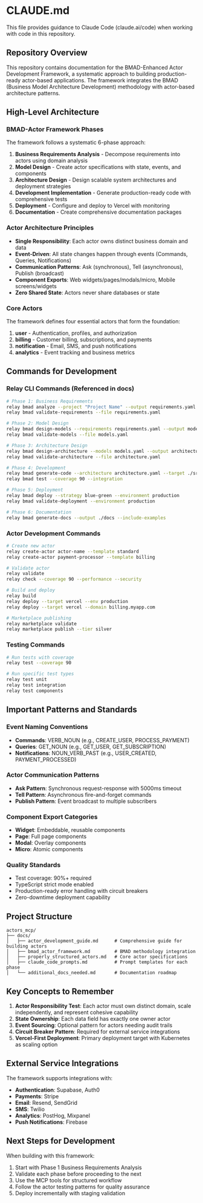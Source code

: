 # CLAUDE.md

This file provides guidance to Claude Code (claude.ai/code) when working with code in this repository.

## Repository Overview

This repository contains documentation for the BMAD-Enhanced Actor Development Framework, a systematic approach to building production-ready actor-based applications. The framework integrates the BMAD (Business Model Architecture Development) methodology with actor-based architecture patterns.

## High-Level Architecture

### BMAD-Actor Framework Phases

The framework follows a systematic 6-phase approach:

1. **Business Requirements Analysis** - Decompose requirements into actors using domain analysis
2. **Model Design** - Create actor specifications with state, events, and components
3. **Architecture Design** - Design scalable system architectures and deployment strategies
4. **Development Implementation** - Generate production-ready code with comprehensive tests
5. **Deployment** - Configure and deploy to Vercel with monitoring
6. **Documentation** - Create comprehensive documentation packages

### Actor Architecture Principles

- **Single Responsibility**: Each actor owns distinct business domain and data
- **Event-Driven**: All state changes happen through events (Commands, Queries, Notifications)
- **Communication Patterns**: Ask (synchronous), Tell (asynchronous), Publish (broadcast)
- **Component Exports**: Web widgets/pages/modals/micro, Mobile screens/widgets
- **Zero Shared State**: Actors never share databases or state

### Core Actors

The framework defines four essential actors that form the foundation:

1. **user** - Authentication, profiles, and authorization
2. **billing** - Customer billing, subscriptions, and payments
3. **notification** - Email, SMS, and push notifications
4. **analytics** - Event tracking and business metrics

## Commands for Development

### Relay CLI Commands (Referenced in docs)

```bash
# Phase 1: Business Requirements
relay bmad analyze --project "Project Name" --output requirements.yaml
relay bmad validate-requirements --file requirements.yaml

# Phase 2: Model Design
relay bmad design-models --requirements requirements.yaml --output models.yaml
relay bmad validate-models --file models.yaml

# Phase 3: Architecture Design
relay bmad design-architecture --models models.yaml --output architecture.yaml
relay bmad validate-architecture --file architecture.yaml

# Phase 4: Development
relay bmad generate-code --architecture architecture.yaml --target ./src
relay bmad test --coverage 90 --integration

# Phase 5: Deployment
relay bmad deploy --strategy blue-green --environment production
relay bmad validate-deployment --environment production

# Phase 6: Documentation
relay bmad generate-docs --output ./docs --include-examples
```

### Actor Development Commands

```bash
# Create new actor
relay create-actor actor-name --template standard
relay create-actor payment-processor --template billing

# Validate actor
relay validate
relay check --coverage 90 --performance --security

# Build and deploy
relay build
relay deploy --target vercel --env production
relay deploy --target vercel --domain billing.myapp.com

# Marketplace publishing
relay marketplace validate
relay marketplace publish --tier silver
```

### Testing Commands

```bash
# Run tests with coverage
relay test --coverage 90

# Run specific test types
relay test unit
relay test integration
relay test components
```

## Important Patterns and Standards

### Event Naming Conventions
- **Commands**: VERB_NOUN (e.g., CREATE_USER, PROCESS_PAYMENT)
- **Queries**: GET_NOUN (e.g., GET_USER, GET_SUBSCRIPTION)
- **Notifications**: NOUN_VERB_PAST (e.g., USER_CREATED, PAYMENT_PROCESSED)

### Actor Communication Patterns
- **Ask Pattern**: Synchronous request-response with 5000ms timeout
- **Tell Pattern**: Asynchronous fire-and-forget commands
- **Publish Pattern**: Event broadcast to multiple subscribers

### Component Export Categories
- **Widget**: Embeddable, reusable components
- **Page**: Full page components
- **Modal**: Overlay components
- **Micro**: Atomic components

### Quality Standards
- Test coverage: 90%+ required
- TypeScript strict mode enabled
- Production-ready error handling with circuit breakers
- Zero-downtime deployment capability

## Project Structure

```
actors_mcp/
├── docs/
│   ├── actor_development_guide.md      # Comprehensive guide for building actors
│   ├── bmad_actor_framework.md         # BMAD methodology integration
│   ├── properly_structured_actors.md   # Core actor specifications
│   ├── claude_code_prompts.md          # Prompt templates for each phase
│   └── additional_docs_needed.md       # Documentation roadmap
```

## Key Concepts to Remember

1. **Actor Responsibility Test**: Each actor must own distinct domain, scale independently, and represent cohesive capability
2. **State Ownership**: Each data field has exactly one owner actor
3. **Event Sourcing**: Optional pattern for actors needing audit trails
4. **Circuit Breaker Pattern**: Required for external service integrations
5. **Vercel-First Deployment**: Primary deployment target with Kubernetes as scaling option

## External Service Integrations

The framework supports integrations with:
- **Authentication**: Supabase, Auth0
- **Payments**: Stripe
- **Email**: Resend, SendGrid
- **SMS**: Twilio
- **Analytics**: PostHog, Mixpanel
- **Push Notifications**: Firebase

## Next Steps for Development

When building with this framework:
1. Start with Phase 1 Business Requirements Analysis
2. Validate each phase before proceeding to the next
3. Use the MCP tools for structured workflow
4. Follow the actor testing patterns for quality assurance
5. Deploy incrementally with staging validation